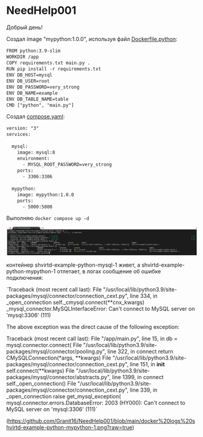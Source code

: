 # NeedHelp001
Добрый день!

Создал image "mypython:1.0.0", используя файл [Dockerfile.python](https://github.com/Granit16/NeedHelp001/blob/main/Dockerfile.python):

```
FROM python:3.9-slim
WORKDIR /app
COPY requirements.txt main.py .
RUN pip install -r requirements.txt
ENV DB_HOST=mysql
ENV DB_USER=root
ENV DB_PASSWORD=very_strong
ENV DB_NAME=example
ENV DB_TABLE_NAME=table
CMD ["python", "main.py"]
```


Создал [compose.yaml](https://github.com/Granit16/NeedHelp001/blob/main/compose.yaml):

```
version: "3"
services:

  mysql:
    image: mysql:8
    environment:
      - MYSQL_ROOT_PASSWORD=very_strong
    ports:
      - 3306:3306

  mypython:
    image: mypython:1.0.0
    ports:
      - 5000:5000
```

Выполняю `docker compose up -d`

![alt text](https://github.com/Granit16/NeedHelp001/blob/main/docker%20compose%20up%20-d.png?raw=true)

контейнер shvirtd-example-python-mysql-1 живет, а shvirtd-example-python-mypython-1 отлетает, в логах сообщение об ошибке подключения:

`Traceback (most recent call last):
  File "/usr/local/lib/python3.9/site-packages/mysql/connector/connection_cext.py", line 334, in _open_connection
    self._cmysql.connect(**cnx_kwargs)
_mysql_connector.MySQLInterfaceError: Can't connect to MySQL server on 'mysql:3306' (111)

The above exception was the direct cause of the following exception:

Traceback (most recent call last):
  File "/app/main.py", line 15, in <module>
    db = mysql.connector.connect(
  File "/usr/local/lib/python3.9/site-packages/mysql/connector/pooling.py", line 322, in connect
    return CMySQLConnection(*args, **kwargs)
  File "/usr/local/lib/python3.9/site-packages/mysql/connector/connection_cext.py", line 151, in __init__
    self.connect(**kwargs)
  File "/usr/local/lib/python3.9/site-packages/mysql/connector/abstracts.py", line 1399, in connect
    self._open_connection()
  File "/usr/local/lib/python3.9/site-packages/mysql/connector/connection_cext.py", line 339, in _open_connection
    raise get_mysql_exception(
mysql.connector.errors.DatabaseError: 2003 (HY000): Can't connect to MySQL server on 'mysql:3306' (111)`

(https://github.com/Granit16/NeedHelp001/blob/main/docker%20logs%20shvirtd-example-python-mypython-1.png?raw=true)
